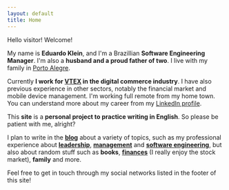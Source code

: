 ```yaml
---
layout: default
title: Home
---
```


Hello visitor! Welcome!

My name is **Eduardo Klein**, and I'm a Brazillian **Software Engineering Manager**. I'm also a **husband and a proud father of two**. I live with my family in [Porto Alegre](https://en.wikipedia.org/wiki/Porto_Alegre).

Currently **I work for [VTEX](https://vtex.com/) in the digital commerce industry**. I have also previous experience in other sectors, notably the financial market and mobile device management. I'm working full remote from my home town. You can understand more about my career from my [LinkedIn profile](https://www.linkedin.com/in/eduardopklein/).

This **site** is a **personal project to practice writing in English**. So please be patient with me, alright?

I plan to write in the **[blog](/blog)** about a variety of topics, such as my professional experience about **[leadership](/leadership)**, **[management](/mgmt)** and **[software engineering](/mgmt/swe)**, but also about random stuff such as **books**, **[finances](/categories/#Finances)** (I really enjoy the stock market), **family** and more.

Feel free to get in touch through my social networks listed in the footer of this site!